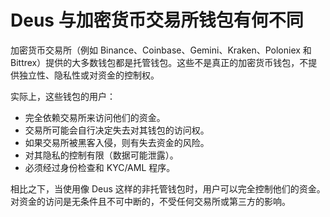 # Deus 与加密货币交易所钱包有何不同

加密货币交易所（例如 Binance、Coinbase、Gemini、Kraken、Poloniex 和 Bittrex）提供的大多数钱包都是托管钱包。这些不是真正的加密货币钱包，不提供独立性、隐私性或对资金的控制权。

实际上，这些钱包的用户：

- 完全依赖交易所来访问他们的资金。
- 交易所可能会自行决定失去对其钱包的访问权。
- 如果交易所被黑客入侵，则有失去资金的风险。
- 对其隐私的控制有限（数据可能泄露）。
- 必须经过身份检查和 KYC/AML 程序。

相比之下，当使用像 Deus 这样的非托管钱包时，用户可以完全控制他们的资金。对资金的访问是无条件且不可中断的，不受任何交易所或第三方的影响。